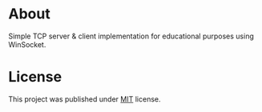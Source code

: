 # About
 
Simple TCP server & client implementation for educational purposes using WinSocket.

# License

This project was published under [MIT](https://github.com/Almeswe/network/blob/main/LICENSE) license.
